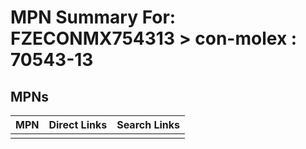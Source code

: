 



# MPN Summary For: FZECONMX754313 > con-molex : 70543-13

## MPNs
  

|MPN|Direct Links|Search Links|
| :--- | :--- | :--- |
||||
